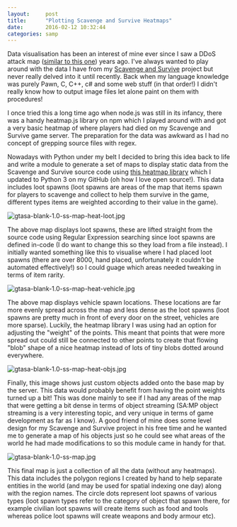 ```yaml
---
layout:     post
title:      "Plotting Scavenge and Survive Heatmaps"
date:       2016-02-12 10:32:44
categories: samp
---
```

Data visualisation has been an interest of mine ever since I saw a DDoS attack map ([similar to this one](http://map.norsecorp.com/)) years ago. I've always wanted to play around with the data I have from my [Scavenge and Survive](https://github.com/southclaw/scavengesurvive) project but never really delved into it until recently. Back when my language knowledge was purely Pawn, C, C++, c# and some web stuff (in that order!) I didn't really know how to output image files let alone paint on them with procedures!
<!--more-->

I once tried this a long time ago when node.js was still in its infancy, there was a handy heatmap.js library on npm which I played around with and got a very basic heatmap of where players had died on my Scavenge and Survive game server. The preparation for the data was awkward as I had no concept of grepping source files with regex.

Nowadays with Python under my belt I decided to bring this idea back to life and write a module to generate a set of maps to display static data from the Scavenge and Survive source code using [this heatmap library](http://jjguy.com/heatmap/) which I updated to Python 3 on my GitHub (oh how I love open source!). This data includes loot spawns (loot spawns are areas of the map that items spawn for players to scavenge and collect to help them survive in the game, different types items are weighted according to their value in the game).

![gtasa-blank-1.0-ss-map-heat-loot.jpg](https://dl.dropboxusercontent.com/u/45512231/SS/gtasa-blank-1.0-ss-map-heat-loot.jpg)

The above map displays loot spawns, these are lifted straight from the source code using Regular Expression searching since loot spawns are defined in-code (I do want to change this so they load from a file instead). I initially wanted something like this to visualise where I had placed loot spawns (there are over 8000, hand placed, unfortunately it couldn't be automated effectively!) so I could guage which areas needed tweaking in terms of item rarity.

![gtasa-blank-1.0-ss-map-heat-vehicle.jpg](https://dl.dropboxusercontent.com/u/45512231/SS/gtasa-blank-1.0-ss-map-heat-vehicle.jpg)

The above map displays vehicle spawn locations. These locations are far more evenly spread across the map and less dense as the loot spawns (loot spawns are pretty much in front of every door on the street, vehicles are more sparse). Luckily, the heatmap library I was using had an option for adjusting the "weight" of the points. This meant that points that were more spread out could still be connected to other points to create that flowing "blob" shape of a nice heatmap instead of lots of tiny blobs dotted around everywhere.

![gtasa-blank-1.0-ss-map-heat-objs.jpg](https://dl.dropboxusercontent.com/u/45512231/SS/gtasa-blank-1.0-ss-map-heat-objs.jpg)

Finally, this image shows just custom objects added onto the base map by the server. This data would probably benefit from having the point weights turned up a bit! This was done mainly to see if I had any areas of the map that were getting a bit dense in terms of object streaming (SA:MP object streaming is a very interesting topic, and very unique in terms of game development as far as I know). A good friend of mine does some level design for my Scavenge and Survive project in his free time and he wanted me to generate a map of his objects just so he could see what areas of the world he had made modifications to so this module came in handy for that.

![gtasa-blank-1.0-ss-map.jpg](https://dl.dropboxusercontent.com/u/45512231/SS/gtasa-blank-1.0-ss-map.jpg)

This final map is just a collection of all the data (without any heatmaps). This data includes the polygon regions I created by hand to help separate entities in the world (and may be used for spatial indexing one day) along with the region names. The circle dots represent loot spawns of various types (loot spawn types refer to the category of object that spawn there, for example civilian loot spawns will create items such as food and tools whereas police loot spawns will create weapons and body armour etc).

